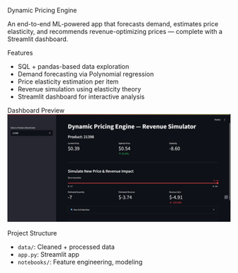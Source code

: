 Dynamic Pricing Engine

An end-to-end ML-powered app that forecasts demand, estimates price elasticity, and recommends revenue-optimizing prices — complete with a Streamlit dashboard.

Features
- SQL + pandas-based data exploration
- Demand forecasting via Polynomial regression 
- Price elasticity estimation per item
- Revenue simulation using elasticity theory
- Streamlit dashboard for interactive analysis

Dashboard Preview
![alt text](image.png)

Project Structure
- `data/`: Cleaned + processed data
- `app.py`: Streamlit app
- `notebooks/`: Feature engineering, modeling

